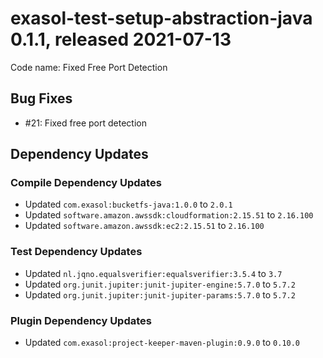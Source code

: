 # exasol-test-setup-abstraction-java 0.1.1, released 2021-07-13

Code name: Fixed Free Port Detection

## Bug Fixes

* #21: Fixed free port detection

## Dependency Updates

### Compile Dependency Updates

* Updated `com.exasol:bucketfs-java:1.0.0` to `2.0.1`
* Updated `software.amazon.awssdk:cloudformation:2.15.51` to `2.16.100`
* Updated `software.amazon.awssdk:ec2:2.15.51` to `2.16.100`

### Test Dependency Updates

* Updated `nl.jqno.equalsverifier:equalsverifier:3.5.4` to `3.7`
* Updated `org.junit.jupiter:junit-jupiter-engine:5.7.0` to `5.7.2`
* Updated `org.junit.jupiter:junit-jupiter-params:5.7.0` to `5.7.2`

### Plugin Dependency Updates

* Updated `com.exasol:project-keeper-maven-plugin:0.9.0` to `0.10.0`
